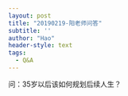 ```yaml
---
layout: post
title: "20190219-阳老师问答"
subtitle: ''
author: "Hao"
header-style: text
tags:
  - Q&A
---
```



问：35岁以后该如何规划后续人生？
